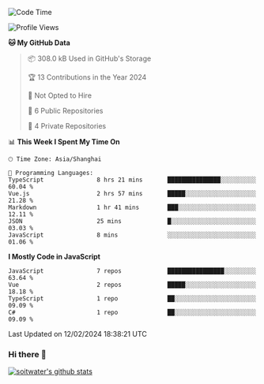 <!--START_SECTION:waka-->
![Code Time](http://img.shields.io/badge/Code%20Time-3%2C128%20hrs%2037%20mins-blue)

![Profile Views](http://img.shields.io/badge/Profile%20Views-0-blue)

**🐱 My GitHub Data** 

> 📦 308.0 kB Used in GitHub's Storage 
 > 
> 🏆 13 Contributions in the Year 2024
 > 
> 🚫 Not Opted to Hire
 > 
> 📜 6 Public Repositories 
 > 
> 🔑 4 Private Repositories 
 > 
📊 **This Week I Spent My Time On** 

```text
🕑︎ Time Zone: Asia/Shanghai

💬 Programming Languages: 
TypeScript               8 hrs 21 mins       ███████████████░░░░░░░░░░   60.04 % 
Vue.js                   2 hrs 57 mins       █████░░░░░░░░░░░░░░░░░░░░   21.28 % 
Markdown                 1 hr 41 mins        ███░░░░░░░░░░░░░░░░░░░░░░   12.11 % 
JSON                     25 mins             █░░░░░░░░░░░░░░░░░░░░░░░░   03.03 % 
JavaScript               8 mins              ░░░░░░░░░░░░░░░░░░░░░░░░░   01.06 % 
```

**I Mostly Code in JavaScript** 

```text
JavaScript               7 repos             ████████████████░░░░░░░░░   63.64 % 
Vue                      2 repos             █████░░░░░░░░░░░░░░░░░░░░   18.18 % 
TypeScript               1 repo              ██░░░░░░░░░░░░░░░░░░░░░░░   09.09 % 
C#                       1 repo              ██░░░░░░░░░░░░░░░░░░░░░░░   09.09 % 
```




 Last Updated on 12/02/2024 18:38:21 UTC
<!--END_SECTION:waka-->

### Hi there 👋
[![soitwater's github stats](https://github-readme-stats.vercel.app/api?username=soitwater)](https://github.com/soitwater/github-readme-stats)
